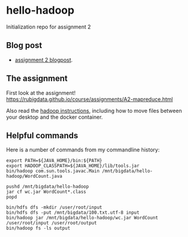# hello-hadoop
Initialization repo for assignment 2

## Blog post

+ [assignment 2 blogpost](https://rubigdata.github.io/big-data-blog-2020-dgirzadas/hadoop.html).


## The assignment

First look at the assignment!
https://rubigdata.github.io/course/assignments/A2-mapreduce.html

Also read the [hadoop instructions](https://rubigdata.github.io/course/background/hadoop.html),
including how to move files between your desktop and the docker container.

## Helpful commands

Here is a number of commands from my commandline history:

    export PATH=${JAVA_HOME}/bin:${PATH}
    export HADOOP_CLASSPATH=${JAVA_HOME}/lib/tools.jar
    bin/hadoop com.sun.tools.javac.Main /mnt/bigdata/hello-hadoop/WordCount.java

    pushd /mnt/bigdata/hello-hadoop
    jar cf wc.jar WordCount*.class
    popd

    bin/hdfs dfs -mkdir /user/root/input
    bin/hdfs dfs -put /mnt/bigdata/100.txt.utf-8 input
    bin/hadoop jar /mnt/bigdata/hello-hadoop/wc.jar WordCount /user/root/input /user/root/output
    bin/hadoop fs -ls output


